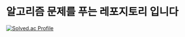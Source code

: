 # 알고리즘 문제를 푸는 레포지토리 입니다

[![Solved.ac Profile](http://mazassumnida.wtf/api/v2/generate_badge?boj=j1min)](https://solved.ac/j1min/)
